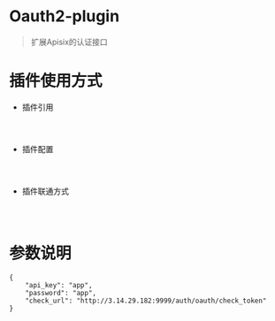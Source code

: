 # Oauth2-plugin

> 扩展Apisix的认证接口

# 插件使用方式

- 插件引用

```shell



```

- 插件配置

```shell



```

- 插件联通方式

```shell



```


# 参数说明
```shell
{
    "api_key": "app",                     
    "password": "app",
    "check_url": "http://3.14.29.182:9999/auth/oauth/check_token"
}
```